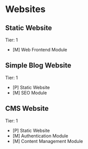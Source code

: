 # Websites

## Static Website

Tier: 1

 * [M] Web Frontend Module

 
## Simple Blog Website

Tier: 1

* [P] Static Website
* [M] SEO Module

## CMS Website

Tier: 1

* [P] Static Website
* [M] Authentication Module
* [M] Content Management Module
